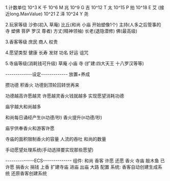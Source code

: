 1.计数单位
    10^3 K 千
    10^6 M 兆
    10^9 G 吉
    10^12 T 太
    10^15 P 拍
    10^18 E 艾 (接近long.MaxValue)
    10^21 Z 泽
    10^24 Y 尧

2.玩家等级
    沙弥(初入 草庵)
    比丘(和尚 小庙 开始塑像1个)
    主持(人多之后管事的 寺 塑佛 菩萨 罗汉 尊者)
    方丈(精神领袖)
    长老(退隐潜修)
    佛(最高级)

3.香客等级
    庶民
    商人
    权贵

4.愿望类型
    健康
    长寿
    发财
    功名
    好运
    诅咒

5.寺庙等级(消耗钱可升级)
    草庵
    小庙
    寺
    (扩建:四大天王 十八罗汉等等)

-------------设定-------------
放置+养成

攒功德 积香火 功德到顶轮回转世再来

功德越高许愿越灵 许愿越灵香火钱就越多 实现愿望消耗功德

庙宇越大和尚越多

和尚每日诵经产生(n功德/秒) 
香火提升(n功德/秒) 

庙宇供奉香火和游客许愿 

寺庙的面积限制香火的容量 人流的吞吐 和尚的数量

手动愿望处理系统(手动选择要实现那些愿望)

--------------ECS--------------
组件:
    和尚
    香客
    许愿
    还愿
    香火
    寺庙
    敲木鱼
    已许愿
    捐香火
    捐钱
    上香
    扩建寺庙
    进庙
    出庙
    大路
    配置
系统:
    香客自动创建生成系统
    还原香客创建系统